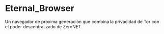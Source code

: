 # Eternal_Browser
Un navegador de próxima generación que combina la privacidad de Tor con el poder descentralizado de ZeroNET.
